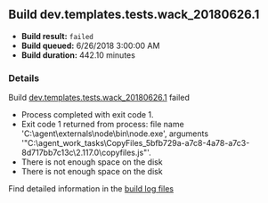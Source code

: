 ## Build dev.templates.tests.wack_20180626.1
- **Build result:** `failed`
- **Build queued:** 6/26/2018 3:00:00 AM
- **Build duration:** 442.10 minutes
### Details
Build [dev.templates.tests.wack_20180626.1](https://winappstudio.visualstudio.com/web/build.aspx?pcguid=a4ef43be-68ce-4195-a619-079b4d9834c2&builduri=vstfs%3a%2f%2f%2fBuild%2fBuild%2f25930) failed

+ Process completed with exit code 1.
+ Exit code 1 returned from process: file name 'C:\agent\externals\node\bin\node.exe', arguments '"C:\agent\_work\_tasks\CopyFiles_5bfb729a-a7c8-4a78-a7c3-8d717bb7c13c\2.117.0\copyfiles.js"'.
+ There is not enough space on the disk
+ There is not enough space on the disk

Find detailed information in the [build log files](https://uwpctdiags.blob.core.windows.net/buildlogs/dev.templates.tests.wack_20180626.1_logs.zip)
